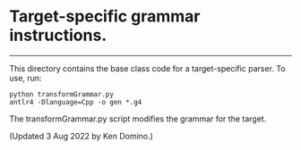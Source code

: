 # Target-specific grammar instructions.
---
This directory contains the base class code for a target-specific parser. To use, run:
```
python transformGrammar.py
antlr4 -Dlanguage=Cpp -o gen *.g4
```
The transformGrammar.py script modifies the grammar for the target.

(Updated 3 Aug 2022 by Ken Domino.)
